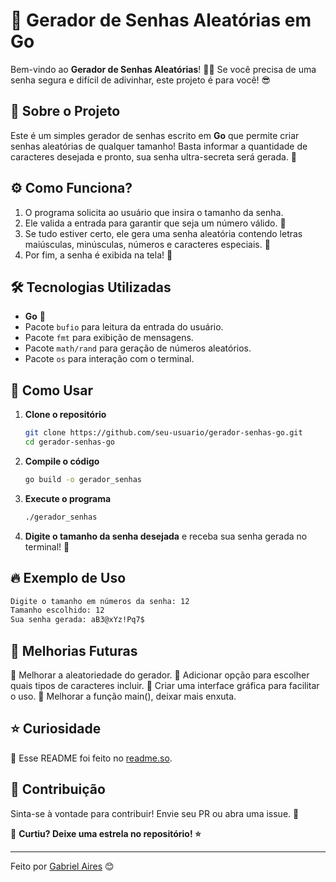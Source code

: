 # 🔑 Gerador de Senhas Aleatórias em Go

Bem-vindo ao **Gerador de Senhas Aleatórias**! 🚀🔐
Se você precisa de uma senha segura e difícil de adivinhar, este projeto é para você! 😎

## 📌 Sobre o Projeto
Este é um simples gerador de senhas escrito em **Go** que permite criar senhas aleatórias de qualquer tamanho! Basta informar a quantidade de caracteres desejada e pronto, sua senha ultra-secreta será gerada. 🤫

## ⚙️ Como Funciona?
1. O programa solicita ao usuário que insira o tamanho da senha.
2. Ele valida a entrada para garantir que seja um número válido. 📏
3. Se tudo estiver certo, ele gera uma senha aleatória contendo letras maiúsculas, minúsculas, números e caracteres especiais. 🎲
4. Por fim, a senha é exibida na tela! 🎉

## 🛠️ Tecnologias Utilizadas
- **Go** 🐹
- Pacote `bufio` para leitura da entrada do usuário.
- Pacote `fmt` para exibição de mensagens.
- Pacote `math/rand` para geração de números aleatórios.
- Pacote `os` para interação com o terminal.

## 🚀 Como Usar
1. **Clone o repositório**
   ```bash
   git clone https://github.com/seu-usuario/gerador-senhas-go.git
   cd gerador-senhas-go
   ```
2. **Compile o código**
   ```bash
   go build -o gerador_senhas
   ```
3. **Execute o programa**
   ```bash
   ./gerador_senhas
   ```
4. **Digite o tamanho da senha desejada** e receba sua senha gerada no terminal! 🎉

## 🔥 Exemplo de Uso
```bash
Digite o tamanho em números da senha: 12
Tamanho escolhido: 12
Sua senha gerada: aB3@xYz!Pq7$
```

## 🚧 Melhorias Futuras
📌 Melhorar a aleatoriedade do gerador.
📌 Adicionar opção para escolher quais tipos de caracteres incluir.
📌 Criar uma interface gráfica para facilitar o uso.
📌 Melhorar a função main(), deixar mais enxuta.

## ⭐ Curiosidade
📌 Esse README foi feito no [readme.so](https://readme.so/pt/editor).

## 🤝 Contribuição
Sinta-se à vontade para contribuir! Envie seu PR ou abra uma issue. 🚀

📌 **Curtiu? Deixe uma estrela no repositório! ⭐**

---
Feito por [Gabriel Aires](https://github.com/Gabrielz11) 😊

